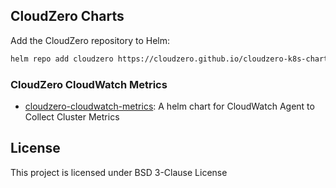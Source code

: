 
## CloudZero Charts

Add the CloudZero repository to Helm:

```sh
helm repo add cloudzero https://cloudzero.github.io/cloudzero-k8s-charts
```

### CloudZero CloudWatch Metrics
* [cloudzero-cloudwatch-metrics](stable/cloudzero-cloudwatch-metrics): A helm chart for CloudWatch Agent to Collect Cluster Metrics

## License

This project is licensed under BSD 3-Clause License
